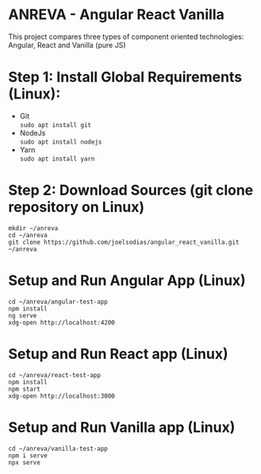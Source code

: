 # ANREVA - Angular React Vanilla
This project compares three types of component oriented technologies: Angular, React and Vanilla (pure JS)

# Step 1: Install Global Requirements (Linux):
* Git         
     ```sudo apt install git```
* NodeJs      
     ```sudo apt install nodejs```  
* Yarn        
     ```sudo apt install yarn```

# Step 2: Download Sources (git clone repository on Linux)
```
mkdir ~/anreva
cd ~/anreva
git clone https://github.com/joelsodias/angular_react_vanilla.git ~/anreva
```
# Setup and Run Angular App (Linux)
```
cd ~/anreva/angular-test-app
npm install
ng serve
xdg-open http://localhost:4200
```
# Setup and Run React app (Linux)
```
cd ~/anreva/react-test-app
npm install
npm start
xdg-open http://localhost:3000
```
# Setup and Run Vanilla app (Linux)
```
cd ~/anreva/vanilla-test-app
npm i serve
npx serve
```

